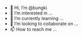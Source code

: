 - 👋 Hi, I’m @bungki
- 👀 I’m interested in ...
- 🌱 I’m currently learning ...
- 💞️ I’m looking to collaborate on ...
- 📫 How to reach me ...

<!---
bungki/bungki is a ✨ special ✨ repository because its `README.md` (this file) appears on your GitHub profile.
You can click the Preview link to take a look at your changes.
--->
